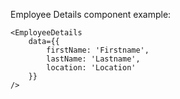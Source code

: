 Employee Details component example:

```tsx
<EmployeeDetails
    data={{
        firstName: 'Firstname',
        lastName: 'Lastname',
        location: 'Location'
    }}
/>
```